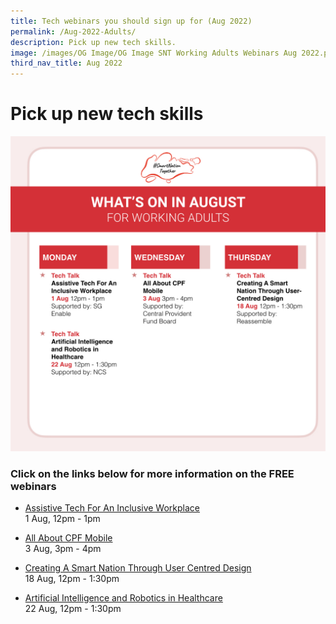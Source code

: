```yaml
---
title: Tech webinars you should sign up for (Aug 2022)
permalink: /Aug-2022-Adults/
description: Pick up new tech skills.
image: /images/OG Image/OG Image SNT Working Adults Webinars Aug 2022.png
third_nav_title: Aug 2022
---
```

# Pick up new tech skills

![August webinars for working adults](/images/Aug%202022/WA_Overall.jpeg)

### Click on the links below for more information on the FREE webinars

 * [Assistive Tech For An Inclusive Workplace](/working-adults/free-webinars/assistive-tech-aug2022)<br>
1 Aug, 12pm - 1pm

 * [All About CPF Mobile](/working-adults/free-webinars/cpf-mobile-aug2022)<br>
3 Aug, 3pm - 4pm

 * [Creating A Smart Nation Through User Centred Design](/working-adults/free-webinars/user-centred-design-aug2022)<br>
18 Aug, 12pm - 1:30pm

 * [Artificial Intelligence and Robotics in Healthcare](/working-adults/free-webinars/ai-robotics-healthcare-aug2022)<br>
22 Aug, 12pm - 1:30pm